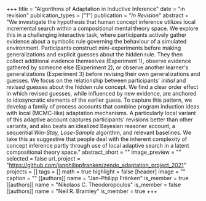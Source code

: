+++
title = "Algorithms of Adaptation in Inductive Inference"
date = "in revision"
publication_types = ["1"]
publication = "_In Revision_"
abstract = "We investigate the hypothesis that human concept inference utilizes local incremental search within a compositional mental theory space. We explore this in a challenging interactive task, where participants actively gather evidence about a symbolic rule governing the behaviour of a simulated environment.  Participants construct mini-experiments before making generalizations and explicit guesses about the hidden rule. They then collect additional evidence themselves (Experiment 1), observe evidence gathered by someone else (Experiment 2), or observe another learner's generalizations (Experiment 3) before revising their own generalizations and guesses. We focus on the relationship between participants' _initial_ and _revised_ guesses about the hidden rule concept. We find a clear order effect in which revised guesses, while influenced by new evidence, are anchored to idiosyncratic elements of the earlier guess. To capture this pattern, we develop a family of process accounts that combine program induction ideas with local (MCMC-like) adaptation mechanisms. A particularly local variant of this adaptive account captures participants' revisions better than other variants, and also beats an idealized Bayesian reasoner account, a sequential _Win-Stay, Lose-Sample_ algorithm, and relevant baselines. We take this as suggestive that people deal with the inherent complexity of concept inference partly through use of local adaptive search in a latent compositional theory space."
abstract_short = ""
image_preview = ""
selected = false
url_project = "https://github.com/janphilippfranken/zendo_adaptation_project_2021"
projects = []
tags = []
math = true
highlight = false
[header]
image = ""
caption = ""
[[authors]]
	name = "Jan-Philipp Fränken"
	is_member = true
[[authors]]
	name = "Nikolaos C. Theodoropoulos"
	is_member = false
[[authors]]
	name = "Neil R. Bramley"
	is_member = true
+++
